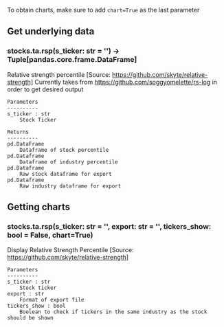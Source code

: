 To obtain charts, make sure to add `chart=True` as the last parameter

## Get underlying data 
### stocks.ta.rsp(s_ticker: str = '') -> Tuple[pandas.core.frame.DataFrame]

Relative strength percentile [Source: https://github.com/skyte/relative-strength]
    Currently takes from https://github.com/soggyomelette/rs-log in order to get desired output

    Parameters
    ----------
    s_ticker : str
        Stock Ticker

    Returns
    ----------
    pd.DataFrame
        Dataframe of stock percentile
    pd.Dataframe
        Dataframe of industry percentile
    pd.Dataframe
        Raw stock dataframe for export
    pd.Dataframe
        Raw industry dataframe for export

## Getting charts 
### stocks.ta.rsp(s_ticker: str = '', export: str = '', tickers_show: bool = False, chart=True)

Display Relative Strength Percentile [Source: https://github.com/skyte/relative-strength]

    Parameters
    ----------
    s_ticker : str
        Stock ticker
    export : str
        Format of export file
    tickers_show : bool
        Boolean to check if tickers in the same industry as the stock should be shown
